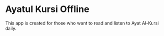 # Ayatul Kursi Offline
<p>This app is created for those who want to read and listen to Ayat Al-Kursi daily.</p>